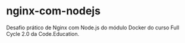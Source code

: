 # nginx-com-nodejs
Desafio prático de Nginx com Node.js do módulo Docker do curso Full Cycle 2.0 da Code.Education.
